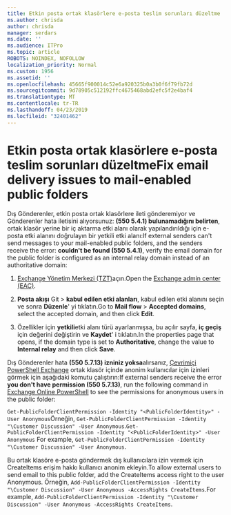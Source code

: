 ```yaml
---
title: Etkin posta ortak klasörlere e-posta teslim sorunları düzeltme
ms.author: chrisda
author: chrisda
manager: serdars
ms.date: ''
ms.audience: ITPro
ms.topic: article
ROBOTS: NOINDEX, NOFOLLOW
localization_priority: Normal
ms.custom: 1956
ms.assetid: ''
ms.openlocfilehash: 45665f900014c52e6a920325b0a3b0f6f79fb72d
ms.sourcegitcommit: 9d78905c512192ffc4675468abd2efc5f2e4baf4
ms.translationtype: MT
ms.contentlocale: tr-TR
ms.lasthandoff: 04/23/2019
ms.locfileid: "32401462"
---
```

# <a name="fix-email-delivery-issues-to-mail-enabled-public-folders"></a><span data-ttu-id="07193-102">Etkin posta ortak klasörlere e-posta teslim sorunları düzeltme</span><span class="sxs-lookup"><span data-stu-id="07193-102">Fix email delivery issues to mail-enabled public folders</span></span>

<span data-ttu-id="07193-103">Dış Gönderenler, etkin posta ortak klasörlere ileti gönderemiyor ve Gönderenler hata iletisini alıyorsunuz: **(550 5.4.1) bulunamadığını belirten**, ortak klasör yerine bir iç aktarma etki alanı olarak yapılandırıldığı için e-posta etki alanını doğrulayın bir yetkili etki alanı:</span><span class="sxs-lookup"><span data-stu-id="07193-103">If external senders can't send messages to your mail-enabled public folders, and the senders receive the error: **couldn't be found (550 5.4.1)**, verify the email domain for the public folder is configured as an internal relay domain instead of an authoritative domain:</span></span>

1. <span data-ttu-id="07193-104">[Exchange Yönetim Merkezi (TZT)](https://docs.microsoft.com/Exchange/exchange-admin-center)açın.</span><span class="sxs-lookup"><span data-stu-id="07193-104">Open the [Exchange admin center (EAC)](https://docs.microsoft.com/Exchange/exchange-admin-center).</span></span>

2. <span data-ttu-id="07193-105">**Posta akışı** Git \> **kabul edilen etki alanları**, kabul edilen etki alanını seçin ve sonra **Düzenle**' yi tıklatın.</span><span class="sxs-lookup"><span data-stu-id="07193-105">Go to **Mail flow** \> **Accepted domains**, select the accepted domain, and then click **Edit**.</span></span>

3. <span data-ttu-id="07193-106">Özellikler için **yetkili**etki alanı türü ayarlanmışsa, bu açılır sayfa, **iç geçiş** için değerini değiştirin ve **Kaydet**' i tıklatın.</span><span class="sxs-lookup"><span data-stu-id="07193-106">In the properties page that opens, if the domain type is set to **Authoritative**, change the value to **Internal relay** and then click **Save**.</span></span>

<span data-ttu-id="07193-107">Dış Gönderenler hata **(550 5.7.13) izniniz yoksa**alırsanız, [Çevrimiçi PowerShell Exchange](https://docs.microsoft.com/powershell/exchange/exchange-online/connect-to-exchange-online-powershell/connect-to-exchange-online-powershell) ortak klasör içinde anonim kullanıcılar için izinleri görmek için aşağıdaki komutu çalıştırın:</span><span class="sxs-lookup"><span data-stu-id="07193-107">If external senders receive the error **you don't have permission (550 5.7.13)**, run the following command in [Exchange Online PowerShell](https://docs.microsoft.com/powershell/exchange/exchange-online/connect-to-exchange-online-powershell/connect-to-exchange-online-powershell) to see the permissions for anonymous users in the public folder:</span></span>

<span data-ttu-id="07193-108">`Get-PublicFolderClientPermission -Identity "<PublicFolderIdentity>" -User Anonymous`Örneğin, `Get-PublicFolderClientPermission -Identity "\Customer Discussion" -User Anonymous`.</span><span class="sxs-lookup"><span data-stu-id="07193-108">`Get-PublicFolderClientPermission -Identity "<PublicFolderIdentity>" -User Anonymous` For example, `Get-PublicFolderClientPermission -Identity "\Customer Discussion" -User Anonymous`.</span></span>

<span data-ttu-id="07193-109">Bu ortak klasöre e-posta göndermek dış kullanıcılara izin vermek için CreateItems erişim hakkı kullanıcı anonim ekleyin.</span><span class="sxs-lookup"><span data-stu-id="07193-109">To allow external users to send email to this public folder, add the CreateItems access right to the user Anonymous.</span></span> <span data-ttu-id="07193-110">Örneğin, `Add-PublicFolderClientPermission -Identity "\Customer Discussion" -User Anonymous -AccessRights CreateItems`.</span><span class="sxs-lookup"><span data-stu-id="07193-110">For example, `Add-PublicFolderClientPermission -Identity "\Customer Discussion" -User Anonymous -AccessRights CreateItems`.</span></span>

